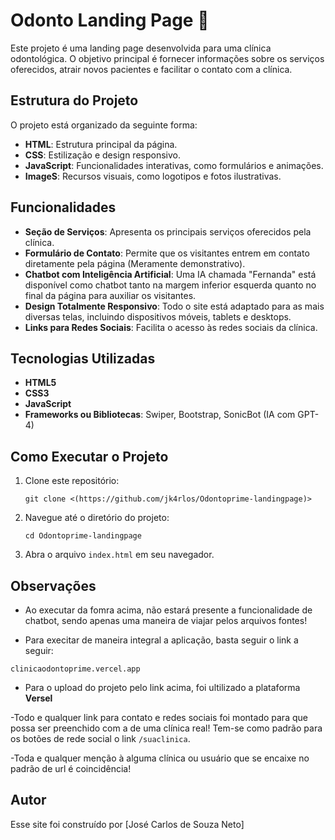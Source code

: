 # Odonto Landing Page 🦷

Este projeto é uma landing page desenvolvida para uma clínica odontológica. O objetivo principal é fornecer informações sobre os serviços oferecidos, atrair novos pacientes e facilitar o contato com a clínica.

## Estrutura do Projeto

O projeto está organizado da seguinte forma:

- **HTML**: Estrutura principal da página.
- **CSS**: Estilização e design responsivo.
- **JavaScript**: Funcionalidades interativas, como formulários e animações.
- **ImageS**: Recursos visuais, como logotipos e fotos ilustrativas.

## Funcionalidades

- **Seção de Serviços**: Apresenta os principais serviços oferecidos pela clínica.
- **Formulário de Contato**: Permite que os visitantes entrem em contato diretamente pela página (Meramente demonstrativo).
- **Chatbot com Inteligência Artificial**: Uma IA chamada "Fernanda" está disponível como chatbot tanto na margem inferior esquerda quanto no final da página para auxiliar os visitantes.
- **Design Totalmente Responsivo**: Todo o site está adaptado para as mais diversas telas, incluindo dispositivos móveis, tablets e desktops.
- **Links para Redes Sociais**: Facilita o acesso às redes sociais da clínica.

## Tecnologias Utilizadas

- **HTML5**
- **CSS3**
- **JavaScript**
- **Frameworks ou Bibliotecas**: Swiper, Bootstrap, SonicBot (IA com GPT-4)

## Como Executar o Projeto

1. Clone este repositório:
    ```
    git clone <(https://github.com/jk4rlos/Odontoprime-landingpage)>
    ```
2. Navegue até o diretório do projeto:
    ```
    cd Odontoprime-landingpage
    ```
3. Abra o arquivo `index.html` em seu navegador.

## Observações
- Ao executar da fomra acima, não estará presente a funcionalidade de chatbot, sendo apenas uma 
maneira de viajar pelos arquivos fontes!

- Para execitar de maneira integral a aplicação, basta seguir o link a seguir:
```
clinicaodontoprime.vercel.app
```
- Para o upload do projeto pelo link acima, foi ultilizado a plataforma **Versel**

-Todo e qualquer link para contato e redes sociais foi montado para que possa ser preenchido com a de uma clínica real!
Tem-se como padrão para os botões de rede social o link `/suaclinica`.

-Toda e qualquer menção à alguma clínica ou usuário que se encaixe no padrão de url é coincidência!

## Autor
Esse site foi construído por [José Carlos de Souza Neto]




